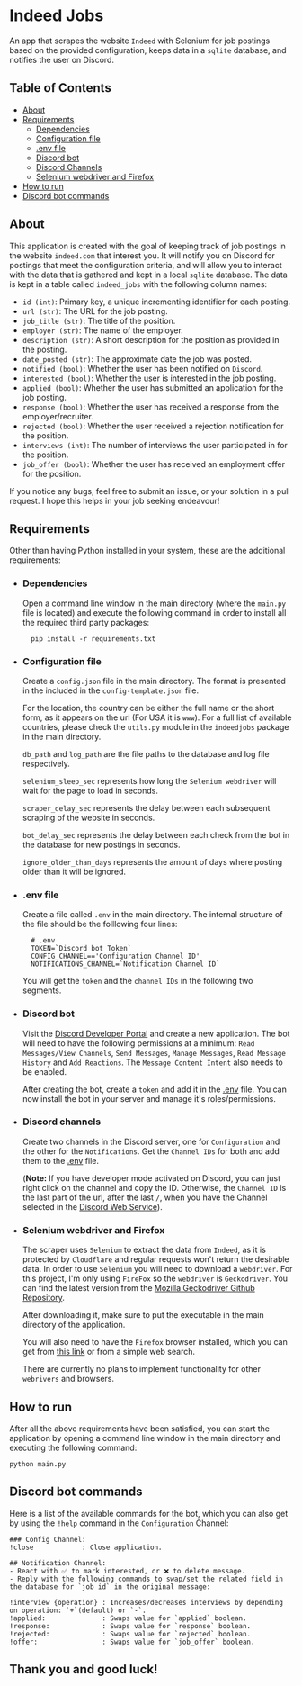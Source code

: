 # Indeed Jobs
An app that scrapes the website `Indeed` with Selenium for job postings based on the provided configuration, keeps data in a `sqlite` database, and notifies the user on Discord.

## Table of Contents
- [About](#about)
- [Requirements](#requirements)
    - [Dependencies](#dependencies)
    - [Configuration file](#configuration-file)
    - [.env file](#env-file)
    - [Discord bot](#discord-bot)
    - [Discord Channels](#discord-channels)
    - [Selenium webdriver and Firefox](#selenium-webdriver-and-firefox)
- [How to run](#how-to-run)
- [Discord bot commands](#discord-bot-commands)

## About
This application is created with the goal of keeping track of job postings in the website `indeed.com` that interest you. It will notify you on Discord for postings that meet the configuration criteria, and will allow you to interact with the data that is gathered and kept in a local `sqlite` database. The data is kept in a table called `indeed_jobs` with the following column names:

- `id (int)`: Primary key, a unique incrementing identifier for each posting.
- `url (str)`: The URL for the job posting.
- `job_title (str)`: The title of the position.
- `employer (str)`: The name of the employer.
- `description (str)`: A short description for the position as provided in the posting.
- `date_posted (str)`: The approximate date the job was posted.
- `notified (bool)`: Whether the user has been notified on `Discord`.
- `interested (bool)`: Whether the user is interested in the job posting.
- `applied (bool)`: Whether the user has submitted an application for the job posting.
- `response (bool)`: Whether the user has received a response from the employer/recruiter.
- `rejected (bool)`: Whether the user received a rejection notification for the position.
- `interviews (int)`: The number of interviews the user participated in for the position.
- `job_offer (bool)`: Whether the user has received an employment offer for the position.

 If you notice any bugs, feel free to submit an issue, or your solution in a pull request. I hope this helps in your job seeking endeavour!

## Requirements
Other than having Python installed in your system, these are the additional requirements:

- ### Dependencies
    Open a command line window in the main directory (where the `main.py` file is located) and execute the following command in order to install all the required third party packages:

        pip install -r requirements.txt

- ### Configuration file
    Create a `config.json` file in the main directory. The format is presented in the included in the `config-template.json` file.

    For the location, the country can be either the full name or the short form, as it appears on the url (For USA it is `www`). For a full list of available countries, please check the `utils.py` module in the `indeedjobs` package in the main directory.

    `db_path` and `log_path` are the file paths to the database and log file respectively.

    `selenium_sleep_sec` represents how long the `Selenium webdriver` will wait for the page to load in seconds.

    `scraper_delay_sec` represents the delay between each subsequent scraping of the website in seconds.

    `bot_delay_sec` represents the delay between each check from the bot in the database for new postings in seconds.

    `ignore_older_than_days` represents the amount of days where posting older than it will be ignored.

- ### .env file
    Create a file called `.env` in the main directory. The internal structure of the file should be the folllowing four lines:

        # .env
        TOKEN=`Discord bot Token`
        CONFIG_CHANNEL=='Configuration Channel ID'
        NOTIFICATIONS_CHANNEL=`Notification Channel ID`

    You will get the `token` and the `channel IDs` in the following two segments.

- ### Discord bot
    Visit the [Discord Developer Portal](https://discord.com/developers/applications) and create a new application. The bot will need to have the following permissions at a minimum: `Read Messages/View Channels`, `Send Messages`, `Manage Messages`, `Read Message History` and `Add Reactions`. The `Message Content Intent` also needs to be enabled. 
    
    After creating the bot, create a `token` and add it in the [.env](#env-file) file. You can now install the bot in your server and manage it's roles/permissions.

- ### Discord channels
    Create two channels in the Discord server, one for `Configuration` and the other for the `Notifications`. Get the `Channel IDs` for both and add them to the [.env](#env-file) file. 
    
    (**Note:** If you have developer mode activated on Discord, you can just right click on the channel and copy the ID. Otherwise, the `Channel ID` is the last part of the url, after the last `/`, when you have the Channel selected in the [Discord Web Service](https://discord.com/app)).

- ### Selenium webdriver and Firefox
    The scraper uses `Selenium` to extract the data from `Indeed`, as it is protected by `Cloudflare` and regular requests won't return the desirable data. In order to use `Selenium` you will need to download a `webdriver`. For this project, I'm only using `FireFox` so the `webdriver` is `Geckodriver`. You can find the latest version from the [Mozilla Geckodriver Github Repository](https://github.com/mozilla/geckodriver/releases).

    After downloading it, make sure to put the executable in the main directory of the application.

    You will also need to have the `Firefox` browser installed, which you can get from [this link](https://www.mozilla.org/en-US/firefox/new/) or from a simple web search.

    There are currently no plans to implement functionality for other `webrivers` and browsers.

## How to run
After all the above requirements have been satisfied, you can start the application by opening a command line window in the main directory and executing the following command:

    python main.py

## Discord bot commands
Here is a list of the available commands for the bot, which you can also get by using the `!help` command in the `Configuration` Channel:

    ### Config Channel:
    !close            : Close application.

    ## Notification Channel:
    - React with ✅ to mark interested, or ❌ to delete message.
    - Reply with the following commands to swap/set the related field in the database for `job id` in the original message:

    !interview {operation} : Increases/decreases interviews by depending on operation: `+`(default) or `-`.
    !applied:              : Swaps value for `applied` boolean.
    !response:             : Swaps value for `response` boolean.
    !rejected:             : Swaps value for `rejected` boolean.
    !offer:                : Swaps value for `job_offer` boolean.

## Thank you and good luck!